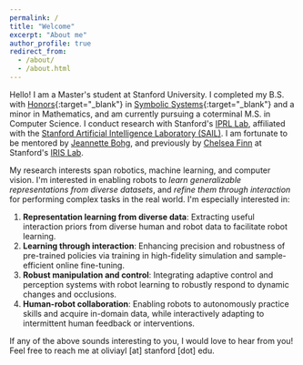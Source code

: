 ```yaml
---
permalink: /
title: "Welcome"
excerpt: "About me"
author_profile: true
redirect_from: 
  - /about/
  - /about.html
---
```


Hello! I am a Master's student at Stanford University. I completed my B.S. with [Honors](https://purl.stanford.edu/jp127mt8218){:target="_blank"} in [Symbolic Systems](https://symsys.stanford.edu/){:target="_blank"} and a minor in Mathematics, and am currently pursuing a coterminal M.S. in Computer Science. I conduct research with Stanford's [IPRL Lab](https://iprl.stanford.edu/), affiliated with the [Stanford Artificial Intelligence Laboratory (SAIL)](https://ai.stanford.edu/). I am fortunate to be mentored by [Jeannette Bohg](https://web.stanford.edu/~bohg/), and previously by [Chelsea Finn](https://ai.stanford.edu/~cbfinn/) at Stanford's [IRIS Lab](https://irislab.stanford.edu/).

My research interests span robotics, machine learning, and computer vision. I'm interested in enabling robots to *learn generalizable representations from diverse datasets*, and *refine them through interaction* for performing complex tasks in the real world. I'm especially interested in:
1. **Representation learning from diverse data**: Extracting useful interaction priors from diverse human and robot data to facilitate robot learning.
2. **Learning through interaction**: Enhancing precision and robustness of pre-trained policies via training in high-fidelity simulation and sample-efficient online fine-tuning.
3. **Robust manipulation and control**: Integrating adaptive control and perception systems with robot learning to robustly respond to dynamic changes and occlusions.
4. **Human-robot collaboration**: Enabling robots to autonomously practice skills and acquire in-domain data, while interactively adapting to intermittent human feedback or interventions. 

If any of the above sounds interesting to you, I would love to hear from you! Feel free to reach me at oliviayl [at] stanford [dot] edu.

<!-- 10/21/2024
1. **Learning from human data**: Enabling robots to leverage skill and object representations learned from human data for downstream tasks.
2. **Long-horizon planning and reasoning**: Improving long-horizon task completion by processing multimodal inputs and environmental feedback.
3. **Representation learning**: Developing robust action and state representations for planning, goal specification, and closed-loop task execution.
-->

<!-- 6/24/2024 Hello! I am a final year undergraduate student at Stanford University (Class of 2024), pursuing a B.S. in [Symbolic Systems](https://symsys.stanford.edu/) with a minor in Mathematics and a coterminal M.S. in Computer Science. I conduct research with Stanford's [IRIS Lab](https://irislab.stanford.edu/) which studies intelligence through robotic interaction at scale, affiliated with the [Stanford Artificial Intelligence Laboratory (SAIL)](https://ai.stanford.edu/) and [Stanford Machine Learning Group](http://ml.stanford.edu/index.html). I am fortunate to be mentored by Professor [Chelsea Finn](https://ai.stanford.edu/~cbfinn/), [Suraj Nair](https://cs.stanford.edu/~surajn/), and [Annie Xie](https://anxie.github.io/).
1. **Visual pretraining and representation learning**: Enabling robots to harness skill and object representations for downstram tasks, learned from human data. 
2. **Interactive learning from multimodal data**: Facilitating human-compatible robot behaviors by enabling robots to process multimodal inputs and feedback.
3. **Continual data collection and learning**: Improving methods for continually acquiring in-domain data and skills with limited supervision for novel environment adaptation.  ->

<!-- 4/1/2024: 1. Visual pretraining and representation learning: I am excited by the potential of embodied agents learning skill and object representations via pretraining on large, diverse datasets, and using them for sample-efficient exploration or downstream tasks.
2. Interactive learning from multimodal human data: Humans communicate goals using various modalities, from language to physical corrections. I hope to facilitate human-compatible robot behaviors by enabling robots to process multimodal inputs and feedback, potentially leveraging large pretrained models.
3. Continual data collection and learning: Ideally robots should continually acquire experience and skills with limited supervision. I aim to improve autonomous exploration methods for scalably collecting in-domain robot data and adapting to novel environments.-->

<!-- 12/6/2023(2): 1. **Visual pretraining and representation learning**: In novel situations, humans don't re-learn skills and object representations from scratch. I am excited by the potential of robotic agents similarly learning environmental representations via pretraining on large, diverse datasets, and using these representations for exploration or downstream tasks. 
2. **Interactive learning from multimodal human data**: Humans communicate goals and provide feedback using various modalities, from language to physical corrections. I hope to develop methods capable of understanding multimodal task specifications to generate more expressive, human-compatible behaviors in robots, potentially leveraging Internet-scale multimodal pretrained models.
3. **Continual data collection and learning**: Supervision is costly, and I am excited by the prospect of robots continually acquiring knowledge and skills with limited supervision, as humans often do. Autonomous exploration also facilitates scalable, in-domain robot data collection, and I aim to improve learning from exploration for adaptively performing downstream tasks in novel environments. -->

<!-- 12/6/2023: More broadly, I'm interested in *embodied systems capable of intelligently exploring their environments, and harnessing learned knowledge for downstream tasks*. When faced with novel situations, humans don't re-learn skills and object representations from scratch. I am excited by the potential of robotic agents similarly learning representations of the environment, for instance via pretraining on (potentially multimodal) information, and using these representations to explore novel environments intelligently through interaction. After familiarizing itself with the specific objects and dynamics the new environment, the robot can then proceed with its assigned tasks. ... Through my current coursework and research, ... Some areas of human cognition that I hope to explore through a computational lens are multimodal perception, interactive learning, and curiosity.... engineer computational analogs of these processes in AI systems.-->


<!-- OLD: More broadly, I'm interested in embodied intelligent systems capable of learning quickly and flexibly by cooperating with humans. I am excited by the interplay between autonomous and interactive reinforcement learning: a robot should ideally operate and learn autonomously, but query a human operator upon recognizing it has reached an irreversible or unsafe state. By processing human information and feedback, potentially from multiple modalities (language, images, physical repositioning etc.), the robot can then proceed with its assigned tasks. -->
